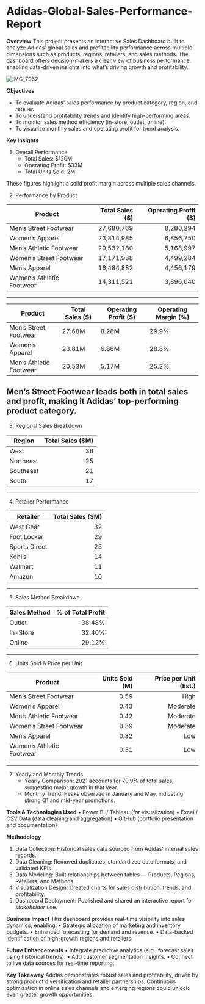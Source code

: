 # Adidas-Global-Sales-Performance-Report

**Overview**
This project presents an interactive Sales Dashboard built to analyze Adidas’ global sales and profitability performance across multiple dimensions such as products, regions, retailers, and sales methods.
The dashboard offers decision-makers a clear view of business performance, enabling data-driven insights into what’s driving growth and profitability.

![IMG_7962](https://github.com/user-attachments/assets/da085097-b4cc-4f4f-a72a-0d66557778aa)


**Objectives**
* To evaluate Adidas’ sales performance by product category, region, and retailer.
* To understand profitability trends and identify high-performing areas.
* To monitor sales method efficiency (in-store, outlet, online).
* To visualize monthly sales and operating profit for trend analysis.

**Key Insights**
1. Overall Performance
   * Total Sales: $120M
   * Operating Profit: $33M
   * Total Units Sold: 2M

These figures highlight a solid profit margin across multiple sales channels.

2. Performance by Product

| Product                  | Total Sales ($) | Operating Profit ($) |
|---------------------------|----------------:|---------------------:|
| Men’s Street Footwear     | 27,680,769      | 8,280,294            |
| Women’s Apparel           | 23,814,985      | 6,856,750            |
| Men’s Athletic Footwear   | 20,532,180      | 5,168,997            |
| Women’s Street Footwear   | 17,171,938      | 4,499,284            |
| Men’s Apparel             | 16,484,882      | 4,456,179            |
| Women’s Athletic Footwear | 14,311,521      | 3,896,040            |

---

| Product                 | Total Sales ($) | Operating Profit ($) | Operating Margin (%) |
|--------------------------|-----------------|----------------------|----------------------|
| Men’s Street Footwear    | 27.68M          | 8.28M                | 29.9%                |
| Women’s Apparel          | 23.81M          | 6.86M                | 28.8%                |
| Men’s Athletic Footwear  | 20.53M          | 5.17M                | 25.2%                |


Men’s Street Footwear leads both in total sales and profit, making it Adidas’ top-performing product category.
---
3. Regional Sales Breakdown

| Region     | Total Sales ($M) |
|-------------|----------------:|
| West        | 36              |
| Northeast   | 25              |
| Southeast   | 21              |
| South       | 17              |

---
4. Retailer Performance

| Retailer     | Total Sales ($M) |
|---------------|----------------:|
| West Gear     | 32              |
| Foot Locker   | 29              |
| Sports Direct | 25              |
| Kohl’s        | 14              |
| Walmart       | 11              |
| Amazon        | 10              |

---
5. Sales Method Breakdown

| Sales Method | % of Total Profit |
|---------------|-----------------:|
| Outlet        | 38.48%           |
| In-Store      | 32.40%           |
| Online        | 29.12%           |

---
6. Units Sold & Price per Unit

| Product                  | Units Sold (M) | Price per Unit (Est.) |
|---------------------------|----------------:|----------------------:|
| Men’s Street Footwear     | 0.59            | High                  |
| Women’s Apparel           | 0.43            | Moderate              |
| Men’s Athletic Footwear   | 0.42            | Moderate              |
| Women’s Street Footwear   | 0.39            | Moderate              |
| Men’s Apparel             | 0.32            | Low                   |
| Women’s Athletic Footwear | 0.31            | Low                   |

---

7. Yearly and Monthly Trends
    * Yearly Comparison: 2021 accounts for 79.9% of total sales, suggesting major growth in that year.
    * Monthly Trend: Peaks observed in January and May, indicating strong Q1 and mid-year promotions.
  
**Tools & Technologies Used**
•	Power BI / Tableau (for visualization)
•	Excel / CSV Data (data cleaning and aggregation)
•	GitHub (portfolio presentation and documentation)

**Methodology**
1. Data Collection: Historical sales data sourced from Adidas’ internal sales records.
2. Data Cleaning: Removed duplicates, standardized date formats, and validated KPIs.
3. Data Modeling: Built relationships between tables — Products, Regions, Retailers, and Methods.
4. Visualization Design: Created charts for sales distribution, trends, and profitability.
5. Dashboard Deployment: Published and shared an interactive report for _stakeholder_ use.

**Business Impact**
This dashboard provides real-time visibility into sales dynamics, enabling:
•	Strategic allocation of marketing and inventory budgets.
•	Enhanced forecasting for demand and revenue.
•	Data-backed identification of high-growth regions and retailers.

**Future Enhancements**
•	Integrate predictive analytics (e.g., forecast sales using historical trends).
•	Add customer segmentation insights.
•	Connect to live data sources for real-time reporting.

**Key Takeaway**
Adidas demonstrates robust sales and profitability, driven by strong product diversification and retailer partnerships.
Continuous optimization in online sales channels and emerging regions could unlock even greater growth opportunities.

